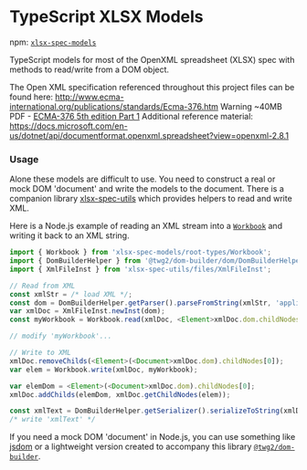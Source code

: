 TypeScript XLSX Models
==============

npm: [`xlsx-spec-models`](https://www.npmjs.com/package/xlsx-spec-models)

TypeScript models for most of the OpenXML spreadsheet (XLSX) spec with methods to read/write from a DOM object.

The Open XML specification referenced throughout this project files can be found here: http://www.ecma-international.org/publications/standards/Ecma-376.htm
Warning ~40MB PDF - [ECMA-376 5th edition Part 1](http://www.ecma-international.org/publications/files/ECMA-ST/ECMA-376,%20Fifth%20Edition,%20Part%201%20-%20Fundamentals%20And%20Markup%20Language%20Reference.zip)
Additional reference material: https://docs.microsoft.com/en-us/dotnet/api/documentformat.openxml.spreadsheet?view=openxml-2.8.1

### Usage
Alone these models are difficult to use. You need to construct a real or mock DOM 'document' and write the models to the document. There is a companion library [xlsx-spec-utils](https://github.com/TeamworkGuy2/xlsx-spec-utils) which provides helpers to read and write XML.

Here is a Node.js example of reading an XML stream into a [`Workbook`](root-types/Workbook.ts) and writing it back to an XML string.

```ts
import { Workbook } from 'xlsx-spec-models/root-types/Workbook';
import { DomBuilderHelper } from '@twg2/dom-builder/dom/DomBuilderHelper'; // for mock DOM 'document' in Node.js runtime
import { XmlFileInst } from 'xlsx-spec-utils/files/XmlFileInst';

// Read from XML
const xmlStr = /* load XML */;
const dom = DomBuilderHelper.getParser().parseFromString(xmlStr, 'application/xml');
var xmlDoc = XmlFileInst.newInst(dom);
const myWorkbook = Workbook.read(xmlDoc, <Element>xmlDoc.dom.childNodes[0]);

// modify 'myWorkbook'...

// Write to XML
xmlDoc.removeChilds(<Element>(<Document>xmlDoc.dom).childNodes[0]);
var elem = Workbook.write(xmlDoc, myWorkbook);

var elemDom = <Element>(<Document>xmlDoc.dom).childNodes[0];
xmlDoc.addChilds(elemDom, xmlDoc.getChildNodes(elem));

const xmlText = DomBuilderHelper.getSerializer().serializeToString(xmlDoc.dom);
/* write 'xmlText' */
```

If you need a mock DOM 'document' in Node.js, you can use something like [jsdom](https://www.npmjs.com/package/jsdom) or a lightweight version created to accompany this library [`@twg2/dom-builder`](https://github.com/TeamworkGuy2/dom-builder).
